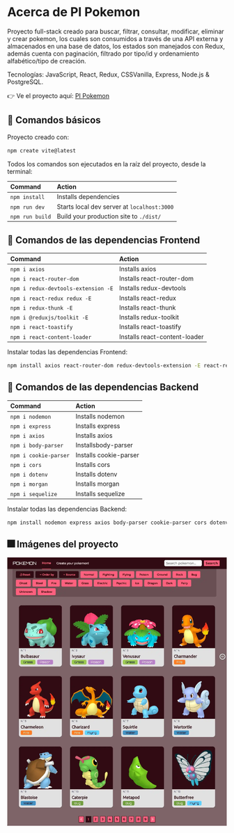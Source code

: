 # Acerca de PI Pokemon

Proyecto full-stack creado para buscar, filtrar, consultar, modificar, eliminar y crear pokemon, los cuales son consumidos a través de una API externa y almacenados en una base de datos, los estados son manejados con Redux, además cuenta con paginación, filtrado por tipo/id y ordenamiento alfabético/tipo de creación.

Tecnologías: JavaScript, React, Redux, CSSVanilla, Express, Node.js & PostgreSQL.

👉 Ve el proyecto aquí: [PI Pokemon](https://pokemon-world-antonio-silva.vercel.app/)

## 🧞 Comandos básicos

Proyecto creado con:

```sh
npm create vite@latest
```

Todos los comandos son ejecutados en la raíz del proyecto, desde la terminal:

| Command         | Action                                      |
| :-------------- | :------------------------------------------ |
| `npm install`   | Installs dependencies                       |
| `npm run dev`   | Starts local dev server at `localhost:3000` |
| `npm run build` | Build your production site to `./dist/`     |

## 👀 Comandos de las dependencias Frontend

| Command                             | Action                        |
| :---------------------------------- | :---------------------------- |
| `npm i axios`                       | Installs axios                |
| `npm i react-router-dom`            | Installs react-router-dom     |
| `npm i redux-devtools-extension -E` | Installs redux-devtools       |
| `npm i react-redux redux -E`        | Installs react-redux          |
| `npm i redux-thunk -E`              | Installs react-thunk          |
| `npm i @reduxjs/toolkit -E`         | Installs redux-toolkit        |
| `npm i react-toastify`              | Installs react-toastify       |
| `npm i react-content-loader`        | Installs react-content-loader |

Instalar todas las dependencias Frontend:

```sh
npm install axios react-router-dom redux-devtools-extension -E react-redux redux -E redux-thunk -E @reduxjs/toolkit -E react-toastify react-content-loader
```

## 👀 Comandos de las dependencias Backend

| Command               | Action                 |
| :-------------------- | :--------------------- |
| `npm i nodemon`       | Installs nodemon       |
| `npm i express`       | Installs express       |
| `npm i axios`         | Installs axios         |
| `npm i body-parser`   | Installsbody-parser    |
| `npm i cookie-parser` | Installs cookie-parser |
| `npm i cors`          | Installs cors          |
| `npm i dotenv`        | Installs dotenv        |
| `npm i morgan`        | Installs morgan        |
| `npm i sequelize`     | Installs sequelize     |

Instalar todas las dependencias Backend:

```sh
npm install nodemon express axios body-parser cookie-parser cors dotenv morgan sequelize
```

## 🎆 Imágenes del proyecto

![logo](https://github.com/Asilvazavala/Astro-Portfolio/blob/f27e9df41230ec6e43c14b41cf33b136cb3f0e03/public/imagenes/Projects/PokemonWorld.webp)
